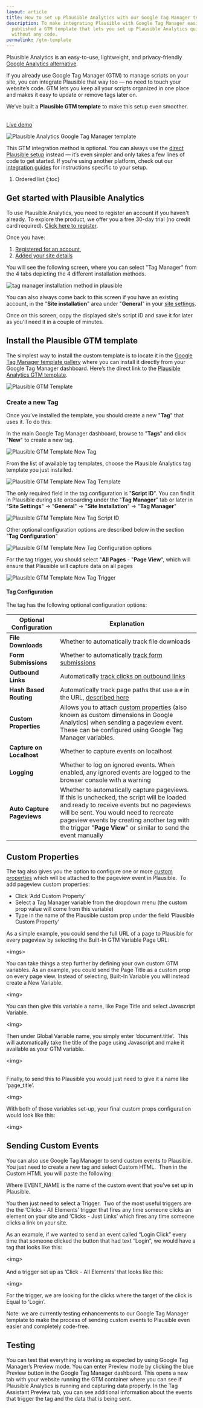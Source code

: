 ```yaml
---
layout: article
title: How to set up Plausible Analytics with our Google Tag Manager template
description: To make integrating Plausible with Google Tag Manager easier, we’ve
  published a GTM template that lets you set up Plausible Analytics quickly and
  without any code.
permalink: /gtm-template
---
```

Plausible Analytics is an easy-to-use, lightweight, and privacy-friendly [Google Analytics alternative](https://plausible.io/vs-google-analytics).

If you already use Google Tag Manager (GTM) to manage scripts on your site, you can integrate Plausible that way too — no need to touch your website’s code. GTM lets you keep all your scripts organized in one place and makes it easy to update or remove tags later on.

We’ve built a **Plausible GTM template** to make this setup even smoother.

<div class="mt-5 max-w-md mx-auto sm:flex sm:justify-center md:mt-8"> <div class="rounded-md shadow"> <a href="https://tagmanager.google.com/gallery/#/owners/plausible/templates/plausible-gtm-template" class="w-full flex items-center justify-center px-8 py-3 border border-transparent text-base leading-6 font-medium rounded-md text-white bg-indigo-600 hover:bg-indigo-500 focus:outline-none focus:shadow-outline-indigo transition duration-150 ease-in-out md:py-4 md:text-lg md:px-10" style="color: white;">GTM template</a> </div> <div class="mt-3 rounded-md shadow sm:mt-0 sm:ml-3"> <a href="https://plausible.io/plausible.io" class="w-full flex items-center justify-center px-8 py-3 border border-transparent text-base leading-6 font-medium rounded-md text-indigo-600 bg-white hover:text-indigo-500 focus:outline-none focus:shadow-outline-blue transition duration-150 ease-in-out md:py-4 md:text-lg md:px-10">Live demo</a> </div> </div>

![Plausible Analytics Google Tag Manager template](/assets/images/privacy-focused-web-analytics.png "Plausible Analytics Google Tag Manager template")

This GTM integration method is optional. You can always use the [direct Plausible setup](https://plausible.io/docs/plausible-script) instead — it’s even simpler and only takes a few lines of code to get started. If you’re using another platform, check out our [integration guides](https://plausible.io/docs/integration-guides) for instructions specific to your setup.

1. Ordered list
   {:toc}

## G﻿et started with Plausible Analytics

To use Plausible Analytics, you need to register an account if you haven't already. To explore the product, we offer you a free 30-day trial (no credit card required). [Click here to register](https://plausible.io/register).

O﻿nce you have:

1. ﻿[Registered for an account](https://plausible.io/docs/register-account), 
2. [Added your site details](https://plausible.io/docs/add-website)

Y﻿ou will see the following screen, where you can select "Tag Manager" from the 4 tabs depicting the 4 different installation methods.

![tag manager installation method in plausible](/uploads/tag-manager-installation.png "tag manager installation method in plausible")

Y﻿ou can also always come back to this screen if you have an existing account, in the "**Site installation**" area under "**General**" in your [site settings](https://plausible.io/docs/website-settings).

O﻿nce on this screen, copy the displayed site's script ID and save it for later as you'll need it in a couple of minutes.

## Install the Plausible GTM template

The simplest way to install the custom template is to locate it in the [Google Tag Manager template gallery](https://tagmanager.google.com/gallery/#/) where you can install it directly from your Google Tag Manager dashboard. Here’s the direct link to the [Plausible Analytics GTM template](https://tagmanager.google.com/gallery/#/owners/plausible/templates/plausible-gtm-template).

![Plausible GTM Template](/uploads/plausible-gtm-template.png "Plausible GTM Template")

### Create a new Tag

Once you’ve installed the template, you should create a new "**Tag**" that uses it. To do this:

In the main Google Tag Manager dashboard, browse to "**Tags**" and click "**New**" to create a new tag.

![Plausible GTM Template New Tag](/uploads/plausible-gtm-template-new-tag.png "Plausible GTM Template New Tag")

From the list of available tag templates, choose the Plausible Analytics tag template you just installed.

![Plausible GTM Template New Tag Template](/uploads/plausible-gtm-template-new-tag-template.png "Plausible GTM Template New Tag Template")

The only required field in the tag configuration is "**Script ID**". You can find it in Plausible during site onboarding under the "**Tag Manager**" tab or later in "**Site Settings**" → "**General**" → "**Site Installation**" → "**Tag Manager**"

![Plausible GTM Template New Tag Script ID](/uploads/plausible-gtm-template-new-tag-script-id.png "Plausible GTM Template New Tag Script ID")

Other optional configuration options are described below in the section "**Tag Configuration**"

![Plausible GTM Template New Tag Configuration options](/uploads/plausible-gtm-template-new-tag-configuration-options.png "Plausible GTM Template New Tag Configuration options")

For the tag trigger, you should select "**All Pages** - "**Page View**", which will ensure that Plausible will capture data on all pages

![Plausible GTM Template New Tag Trigger](/uploads/plausible-gtm-template-trigger.png "Plausible GTM Template New Tag Trigger")

#### Tag Configuration

The tag has the following optional configuration options:

| **Optional Configuration** | **Explanation**                                                                                                                                                                                                                                                                                  |
| -------------------------- | ------------------------------------------------------------------------------------------------------------------------------------------------------------------------------------------------------------------------------------------------------------------------------------------------ |
| **File Downloads**         | Whether to automatically track file downloads ﻿                                                                                                                                                                                                                                                  |
| **Form Submissions**       | Whether to automatically [track form submissions](https://plausible.io/docs/form-submissions-tracking)                                                                                                                                                                                           |
| **Outbound Links**         | Automatically [track clicks on outbound links](https://plausible.io/docs/outbound-link-click-tracking)                                                                                                                                                                                           |
| **Hash Based Routing**     | Automatically track page paths that use a `#` in the URL, [described here](https://plausible.io/docs/hash-based-routing)                                                                                                                                                                         |
| **Custom Properties**      | Allows you to attach [custom properties](https://plausible.io/docs/custom-props/introduction) (also known as custom dimensions in Google Analytics) when sending a pageview event. These can be configured using Google Tag Manager variables.                                                   |
| **Capture on Localhost**   | Whether to capture events on localhost                                                                                                                                                                                                                                                           |
| **Logging**                | Whether to log on ignored events. When enabled, any ignored events are logged to the browser console with a warning                                                                                                                                                                              |
| **Auto Capture Pageviews** | Whether to automatically capture pageviews. If this is unchecked, the script will be loaded and ready to receive events but no pageviews will be sent. You would need to recreate pageview events by creating another tag with the trigger "**Page View**" or similar to send the event manually |

## Custom Properties

The tag also gives you the option to configure one or more [custom properties](https://plausible.io/docs/custom-props/introduction) which will be attached to the pageview event in Plausible.  To add pageview custom properties:

* Click ‘Add Custom Property’
* Select a Tag Manager variable from the dropdown menu (the custom prop value will come from this variable)
* Type in the name of the Plausible custom prop under the field ‘Plausible Custom Property’

As a simple example, you could send the full URL of a page to Plausible for every pageview by selecting the Built-In GTM Variable Page URL:

<﻿imgs>

You can take things a step further by defining your own custom GTM variables.  As an example, you could send the Page Title as a custom prop on every page view.  Instead of selecting, Built-In Variable you will instead create a New Variable.

<﻿img>

You can then give this variable a name, like Page Title and select Javascript Variable.

<﻿img>

Then under Global Variable name, you simply enter ‘document.title’.  This will automatically take the title of the page using Javascript and make it available as your GTM variable.

<﻿img>

\
Finally, to send this to Plausible you would just need to give it a name like ‘page_title’.

<﻿img>

With both of those variables set-up, your final custom props configuration would look like this:

<﻿img>

## Sending Custom Events

You can also use Google Tag Manager to send custom events to Plausible.  You just need to create a new tag and select Custom HTML.  Then in the Custom HTML you will paste the following:

<script type="text/javascript">window.plausible("EVENT_NAME");</script>

Where EVENT_NAME is the name of the custom event that you’ve set up in Plausible.

You then just need to select a Trigger.  Two of the most useful triggers are the the ‘Clicks - All Elements’ trigger that fires any time someone clicks an element on your site and ‘Clicks - Just Links’ which fires any time someone clicks a link on your site.

As an example, if we wanted to send an event called “Login Click” every time that someone clicked the button that had text “Login”, we would have a tag that looks like this:

<﻿img>\
\
And a trigger set up as ‘Click - All Elements’ that looks like this:

<﻿img>

For the trigger, we are looking for the clicks where the target of the click is Equal to ‘Login’.

Note: we are currently testing enhancements to our Google Tag Manager template to make the process of sending custom events to Plausible even easier and completely code-free.

## Testing

You can test that everything is working as expected by using Google Tag Manager’s Preview mode.  You can enter Preview mode by clicking the blue Preview button in the Google Tag Manager dashboard. This opens a new tab with your website running the GTM container where you can see if Plausible Analytics is running and capturing data properly. In the Tag Assistant Preview tab, you can see additional information about the events that trigger the tag and the data that is being sent.